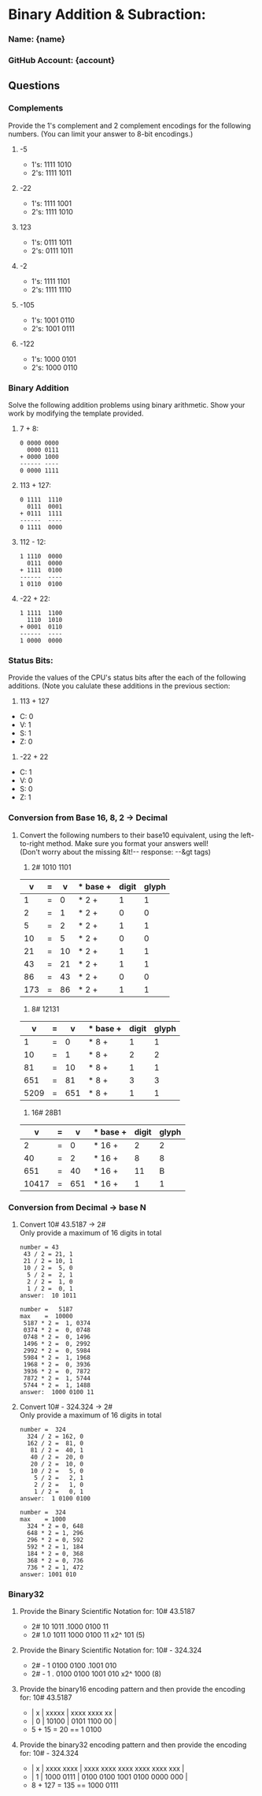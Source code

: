 # Binary Addition & Subraction:
### Name: {name}
### GitHub Account: {account}


## Questions

### Complements
Provide the 1's complement and 2 complement encodings for the following numbers.
(You can limit your answer to 8-bit encodings.)

1. -5
   - 1's: 1111 1010           <!-- response -->
   - 2's: 1111 1011           <!-- response -->

1. -22
   - 1's: 1111 1001           <!-- response -->
   - 2's: 1111 1010           <!-- response -->

1. 123
   - 1's: 0111 1011           <!-- response -->
   - 2's: 0111 1011           <!-- response -->

1. -2
   - 1's: 1111 1101           <!-- response -->
   - 2's: 1111 1110           <!-- response -->

1. -105
   - 1's: 1001 0110           <!-- response -->
   - 2's: 1001 0111           <!-- response -->


1. -122
   - 1's: 1000 0101           <!-- response -->
   - 2's: 1000 0110           <!-- response -->


### Binary Addition

Solve the following addition problems using binary arithmetic. Show your work by modifying the template provided.

1. 7 + 8:  
   ```response
   0 0000 0000  
     0000 0111  
   + 0000 1000  
   ------ ----  
   0 0000 1111  
   ```

1. 113 + 127: 
   ```response
   0 1111  1110 
     0111  0001 
   + 0111  1111 
   ------  ---- 
   0 1111  0000 
   ```

1. 112 - 12: 
   ```response
   1 1110  0000 
     0111  0000 
   + 1111  0100 
   ------  ---- 
   1 0110  0100 
   ```

1. -22 + 22: 
   ```response
   1 1111  1100 
     1110  1010 
   + 0001  0110 
   ------  ---- 
   1 0000  0000 
   ```


### Status Bits:
Provide the values of the CPU's status bits after the each of the following additions.  (Note you calulate these additions in the previous section:

1. 113 + 127 
  - C: 0         <!-- response -->
  - V: 1         <!-- response -->
  - S: 1         <!-- response -->
  - Z: 0         <!-- response -->

1. -22 + 22
  - C: 1         <!-- response -->
  - V: 0         <!-- response -->
  - S: 0         <!-- response -->
  - Z: 1         <!-- response -->


### Conversion from Base 16, 8, 2 -> Decimal
1. Convert the following numbers to their base10 equivalent, using the left-to-right method.
Make sure you format your answers well!<br>
(Don't worry about the missing &lt!-- response: --&gt tags)

   1. 2# 1010 1101 

   | v      | = | v    | * base + |  digit |  glyph  | 
   |--------|---|----- |----------|--------|---------| 
   |   1    | = |  0   | * 2    + |   1    |   1     |    
   |   2    | = |  1   | * 2    + |   0    |   0     |    
   |   5    | = |  2   | * 2    + |   1    |   1     |    
   |  10    | = |  5   | * 2    + |   0    |   0     |    
   |  21    | = | 10   | * 2    + |   1    |   1     |    
   |  43    | = | 21   | * 2    + |   1    |   1     |    
   |  86    | = | 43   | * 2    + |   0    |   0     |    
   | 173    | = | 86   | * 2    + |   1    |   1     |    

   1. 8# 12131          
  
   | v      | = | v    | * base + |  digit |  glyph  | 
   |--------|---|----- |----------|--------|---------| 
   |    1   | = |   0  | * 8    + |   1    |   1     | 
   |   10   | = |   1  | * 8    + |   2    |   2     | 
   |   81   | = |  10  | * 8    + |   1    |   1     | 
   |  651   | = |  81  | * 8    + |   3    |   3     | 
   | 5209   | = | 651  | * 8    + |   1    |   1     | 


   1. 16# 28B1    

   | v      | = | v    | * base + |  digit |  glyph  | 
   |--------|---|----- |----------|--------|---------| 
   |     2  | = |    0 | * 16   + |    2   |    2    | 
   |    40  | = |    2 | * 16   + |    8   |    8    | 
   |   651  | = |   40 | * 16   + |   11   |    B    | 
   | 10417  | = |  651 | * 16   + |    1   |    1    | 


### Conversion from Decimal -> base N

 1. Convert 10# 43.5187 -> 2# 
    <br>Only provide a maximum of 16 digits in total
    ```response
    number = 43      
     43 / 2 = 21, 1  
     21 / 2 = 10, 1  
     10 / 2 =  5, 0  
      5 / 2 =  2, 1  
      2 / 2 =  1, 0  
      1 / 2 =  0, 1  
    answer:  10 1011 
    ```

    ```response
    number =   5187     
    max    =  10000     
     5187 * 2 =  1, 0374
     0374 * 2 =  0, 0748
     0748 * 2 =  0, 1496 
     1496 * 2 =  0, 2992 
     2992 * 2 =  0, 5984 
     5984 * 2 =  1, 1968 
     1968 * 2 =  0, 3936 
     3936 * 2 =  0, 7872 
     7872 * 2 =  1, 5744 
     5744 * 2 =  1, 1488 
    answer:  1000 0100 11
    ```

 1. Convert 10# - 324.324 -> 2# 
    <br>Only provide a maximum of 16 digits in total

    ```response
    number =  324        
      324 / 2 = 162, 0   
      162 / 2 =  81, 0   
       81 / 2 =  40, 1   
       40 / 2 =  20, 0   
       20 / 2 =  10, 0   
       10 / 2 =   5, 0   
        5 / 2 =   2, 1   
        2 / 2 =   1, 0   
        1 / 2 =   0, 1   
    answer:  1 0100 0100 
    ```

    ```response
    number =  324     
    max    = 1000     
      324 * 2 = 0, 648
      648 * 2 = 1, 296
      296 * 2 = 0, 592
      592 * 2 = 1, 184
      184 * 2 = 0, 368
      368 * 2 = 0, 736
      736 * 2 = 1, 472
    answer: 1001 010  
    ```



### Binary32

  1. Provide the Binary Scientific Notation for: 10# 43.5187
     -  2# 10 1011 .1000 0100 11                                  <!-- response -->
     -  2# 1.0 1011 1000 0100 11  x2^ 101 (5)                     <!-- response -->

  1. Provide the Binary Scientific Notation for: 10# - 324.324
     -  2# - 1 0100 0100 .1001 010                                <!-- response -->
     -  2# - 1 . 0100 0100 1001 010  x2^ 1000 (8)               <!-- response -->

  1. Provide the binary16 encoding pattern and then provide the encoding for: 10# 43.5187
     * | x | xxxxx | xxxx xxxx xx |                               <!-- response -->
     * | 0 | 10100 | 0101 1100 00 |                               <!-- response -->
     * 5 + 15 = 20 == 1 0100

  1. Provide the binary32 encoding pattern and then provide the encoding for: 10# - 324.324
     * | x | xxxx xxxx | xxxx xxxx xxxx xxxx xxxx xxx |   <!-- response -->
     * | 1 | 1000 0111 | 0100 0100 1001 0100 0000 000 |   <!-- response -->
     * 8 + 127 = 135 == 1000 0111


 

